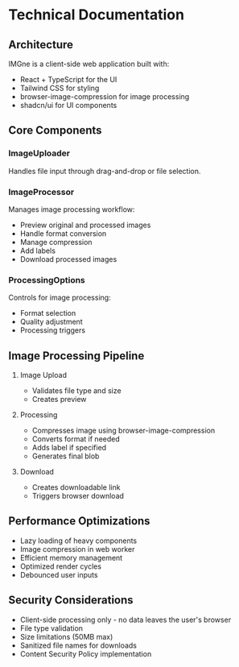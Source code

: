 # Technical Documentation

## Architecture

IMGne is a client-side web application built with:
- React + TypeScript for the UI
- Tailwind CSS for styling
- browser-image-compression for image processing
- shadcn/ui for UI components

## Core Components

### ImageUploader
Handles file input through drag-and-drop or file selection.

### ImageProcessor
Manages image processing workflow:
- Preview original and processed images
- Handle format conversion
- Manage compression
- Add labels
- Download processed images

### ProcessingOptions
Controls for image processing:
- Format selection
- Quality adjustment
- Processing triggers

## Image Processing Pipeline

1. Image Upload
   - Validates file type and size
   - Creates preview

2. Processing
   - Compresses image using browser-image-compression
   - Converts format if needed
   - Adds label if specified
   - Generates final blob

3. Download
   - Creates downloadable link
   - Triggers browser download

## Performance Optimizations

- Lazy loading of heavy components
- Image compression in web worker
- Efficient memory management
- Optimized render cycles
- Debounced user inputs

## Security Considerations

- Client-side processing only - no data leaves the user's browser
- File type validation
- Size limitations (50MB max)
- Sanitized file names for downloads
- Content Security Policy implementation
